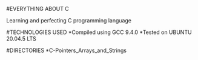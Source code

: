 #EVERYTHING ABOUT C

Learning and perfecting C programming language

#TECHNOLOGIES USED
*Compiled using GCC 9.4.0
*Tested on UBUNTU 20.04.5 LTS

#DIRECTORIES
*C-Pointers_Arrays_and_Strings
